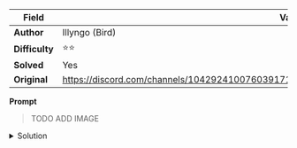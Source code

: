 |Field|Value|
|---|---|
|**Author**|Illyngo (Bird)|
|**Difficulty**|⭐⭐|
|**Solved**|Yes|
|**Original**|https://discord.com/channels/1042924100760391710/1110625554476040323/1143649207597682808|

**Prompt**
> TODO ADD IMAGE

<details>
  <summary>Solution</summary>
  
> TO BE STUDIED
</details>

